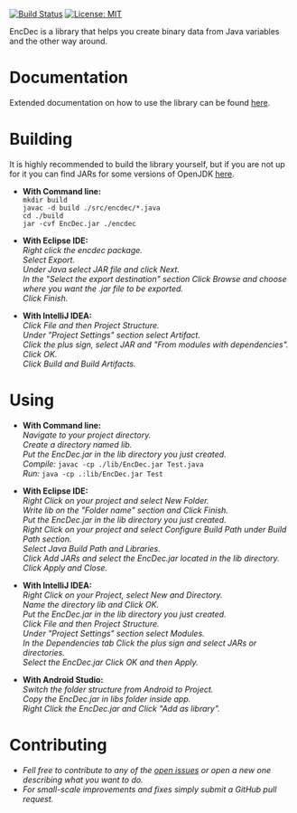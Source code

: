 [![Build Status](https://travis-ci.org/VMormoris/EncDec.svg?branch=master)](https://travis-ci.org/VMormoris/EncDec) [![License: MIT](https://img.shields.io/badge/License-MIT-yellow.svg)](https://opensource.org/licenses/MIT)

EncDec is a library that helps you create binary data from Java variables and the other way around.

# Documentation
Extended documentation on how to use the library can be found [here](http://mormoris.gr/EncDec/doc).

# Building
It is highly recommended to build the library yourself, but if you are not up for it you can find JARs for some versions of OpenJDK [here](http://mormoris.gr/EncDec/bin).

* __With Command line:__<br>
  `mkdir build`<br>
  `javac -d build ./src/encdec/*.java`<br>
  `cd ./build`<br>
  `jar -cvf EncDec.jar ./encdec`<br>

* __With Eclipse IDE:__<br>
  _Right click the encdec package._<br>
  _Select Export._<br>
  _Under Java select JAR file and click Next._<br>
  _In the "Select the export destination" section Click Browse and choose where you want the .jar file to be exported._<br>
  _Click Finish._<br>

* __With IntelliJ IDEA:__<br>
  _Click File and then Project Structure._<br>
  _Under "Project Settings" section select Artifact._<br>
  _Click the plus sign, select JAR and "From modules with dependencies"._<br>
  _Click OK._<br>
  _Click Build and Build Artifacts._

# Using
* __With Command line:__<br>
  _Navigate to your project directory._<br>
  _Create a directory named lib._<br>
  _Put the EncDec.jar in the lib directory you just created._<br>
  _Compile:_ `javac -cp ./lib/EncDec.jar Test.java`<br>
  _Run:_ `java -cp .:lib/EncDec.jar Test`<br>

* __With Eclipse IDE:__<br>
  _Right Click on your project and select New Folder._<br>
  _Write lib on the "Folder name" section and Click Finish._<br>
  _Put the EncDec.jar in the lib directory you just created._<br>
  _Right Click on your project and select Configure Build Path under Build Path section._<br>
  _Select Java Build Path and Libraries._<br>
  _Click Add JARs and select the EncDec.jar located in the lib directory._<br>
  _Click Apply and Close._<br>

* __With IntelliJ IDEA:__<br>
  _Right Click on your Project, select New and Directory._<br>
  _Name the directory lib and Click OK._<br>
  _Put the EncDec.jar in the lib directory you just created._<br>
  _Click File and then Project Structure._<br>
  _Under "Project Settings" section select Modules._<br>
  _In the Dependencies tab Click the plus sign and select JARs or directories._<br>
  _Select the EncDec.jar Click OK and then Apply._<br>

* __With Android Studio:__<br>
  _Switch the folder structure from Android to Project._<br>
  _Copy the EncDec.jar in libs folder inside app._<br>
  _Right Click the EncDec.jar and Click "Add as library"._

# Contributing

* _Fell free to contribute to any of the [open issues](https://github.com/VMormoris/EncDec/issues) or open a new one describing what you want to do._
* _For small-scale improvements and fixes simply submit a GitHub pull request._
